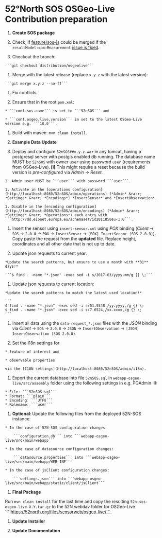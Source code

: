 # 52°North SOS OSGeo-Live Contribution preparation

1. **Create SOS package**

  1. Check, if [feature/sos-js](https://github.com/EHJ-52n/SOS/tree/feature/sos-js) could be merged if the ```resultModel:=om:Measurement``` [issue is fixed](https://github.com/52North/SOS/pull/429).

  1. Checkout the branch:

    ```git checkout distribution/osgeolive```

  1. Merge with the latest release (replace ```x.y.z``` with the latest version):

    ```git merge x.y.z --no-ff```

  1. Fix conflicts.

  1. Ensure that in the root ```pom.xml```:

    * ```conf.sos.name``` is set to ```52nSOS``` and

    * ```conf.osgeo.live.version``` in set to the latest OSGeo-Live version e.g. ```10.0```.

  1. Build with maven: ```mvn clean install```.

1. **Example Data Update**

  1. Deploy and configure ```52nSOS##x.y.z.war``` in any tomcat, having a postgresql server with postgis enabled db running. The database name MUST be ```52nSOS``` with owner ```user``` using password ```user``` (requirements from OSGeo-Live). **[i]** This might require a reset because the build version is *pre-configured* via *Admin* &rarr; *Reset*.

    1. Admin user MUST be ```user``` with password ```user```.

    1. Activate in the [operations configuration](http://localhost:8080/52nSOS/admin/operations) (*Admin* &rarr; *Settings* &rarr; *Encodings*) *InsertSensor* and *InsertObservation*.

    1. Disable in the [encoding configuration](http://localhost:8080/52nSOS/admin/encodings) (*Admin* &rarr; *Settings* &rarr; *Operations*) each entry with ```http://dd.eionet.europa.eu/schemaset/id2011850eu-1.0```.

  1. Insert the sensor using ```insert-sensor.xml``` using *POX* binding (*Client* &rarr; `SOS` &rarr; `2.0.0` &rarr; `POX` &rarr; `InsertSensor` &rarr; `[POX] InsertSensor (SOS 2.0.0)`). Copy paste the request from the **updated** file. Replace height, coordinates and all other date that is not up to date.

  1. Update json requests to current year:

    *Update the search patterns, but ensure to use a month with **31** days!*

    ```$ find . -name "*.json" -exec sed -i s/2017-03/yyyy-mm/g {} \;```

  1. Update json requests to current location:

    *Update the search patterns to match the latest used location!*

    ```
    $ find . -name "*.json" -exec sed -i s/51.9348,/yy.yyyy,/g {} \;
    $ find . -name "*.json" -exec sed -i s/7.6524,/xx.xxxx,/g {} \;
    ```

  1. Insert all data using the ```data-request_*.json``` files with the *JSON* binding via *Client* &rarr; `SOS` &rarr; `2.0.0` &rarr; `JSON` &rarr; `InsertObservation` &rarr; `[JSON] InsertObservation (SOS 2.0.0)`.

  1. Set the i18n settings for

    * feature of interest and

    * observable properties

    via the [I18N settings](http://localhost:8080/52nSOS/admin/i18n).

  1. Export the current database into file ```52nSOS.sql``` in ```webapp-osgeo-live/src/assembly``` folder using the following settings in e.g. PGAdmin III:

    * File: ```52nSOS.sql```
    * Format: ```plain```
    * Encoding: ```UTF8```
    * Rolename: ```user```

  1. **Optional**: Update the following files from the deployed 52N-SOS instance:

    * In the case of 52N-SOS configuration changes:

        ```configuration.db``` into ```webapp-osgeo-live/src/main/webapp```

    * In the case of datasource configuration changes:

        ```datasource.properties``` into ```webapp-osgeo-live/src/main/webapp/WEB-INF```

    * In the case of jsClient configuration changes:

        ```settings.json``` into ```webapp-osgeo-live/src/main/webapp/static/client/jsClient```

1. **Final Package**

  Run ```mvn clean install``` for the last time and copy the resulting ```52n-sos-osgeo-live-X.Y.tar.gz``` to the 52N webdav folder for OSGeo-Live ````https://52north.org/files/sensorweb/osgeo-live/```.

1. **Update Installer**

1. **Update Documentation**
